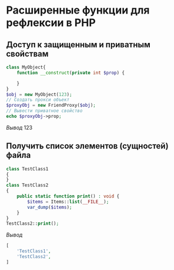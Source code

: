# Расширенные функции для рефлексии в PHP

## Доступ к защищенным и приватным свойствам

```php
class MyObject{
    function __construct(private int $prop) {

    }
}
$obj = new MyObject(123);
// Создать прокси объект
$proxyObj = new FriendProxy($obj);
// Вывести приватное свойство
echo $proxyObj->prop;
```
*Вывод*
123


## Получить список элементов (сущностей) файла

```php
class TestClass1
{
}
class TestClass2
{
    public static function print() : void {
        $items = Items::list(__FILE__);
        var_dump($items);
    }
}
TestClass2::print();
```
*Вывод*
```php
[
    'TestClass1',
    'TestClass2',
]
```
